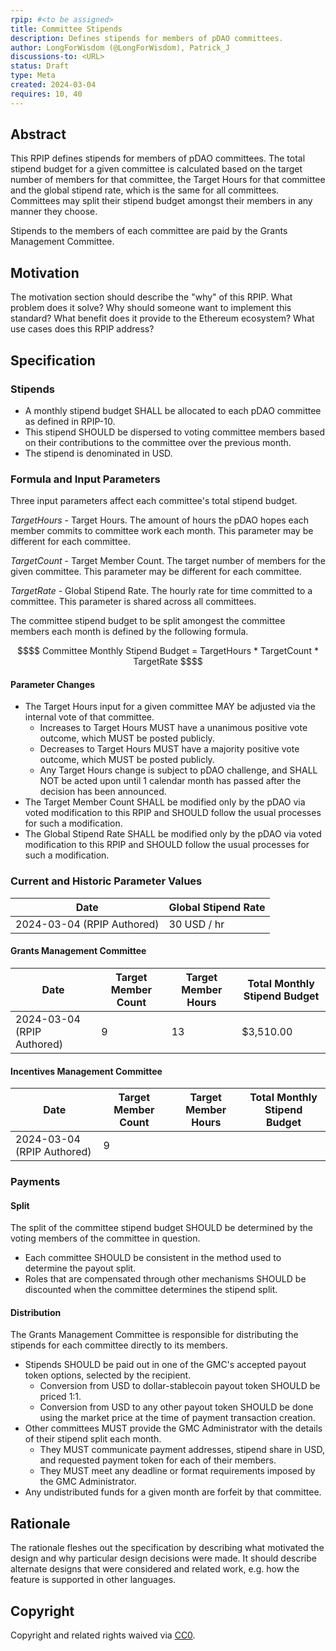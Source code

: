 ```yaml
---
rpip: #<to be assigned>
title: Committee Stipends
description: Defines stipends for members of pDAO committees. 
author: LongForWisdom (@LongForWisdom), Patrick_J
discussions-to: <URL>
status: Draft
type: Meta
created: 2024-03-04
requires: 10, 40
---
```


## Abstract

This RPIP defines stipends for members of pDAO committees. The total stipend budget for a given committee is calculated based on the target number of members for that committee, the Target Hours for that committee and the global stipend rate, which is the same for all committees. Committees may split their stipend budget amongst their members in any manner they choose. 

Stipends to the members of each committee are paid by the Grants Management Committee.

## Motivation
The motivation section should describe the "why" of this RPIP. What problem does it solve? Why should someone want to implement this standard? What benefit does it provide to the Ethereum ecosystem? What use cases does this RPIP address?

## Specification

### Stipends
* A monthly stipend budget SHALL be allocated to each pDAO committee as defined in RPIP-10.
* This stipend SHOULD be dispersed to voting committee members based on their contributions to the committee over the previous month. 
* The stipend is denominated in USD.

### Formula and Input Parameters
Three input parameters affect each committee's total stipend budget.

$TargetHours$ - Target Hours. The amount of hours the pDAO hopes each member commits to committee work each month. This parameter may be different for each committee.  

$TargetCount$ - Target Member Count. The target number of members for the given committee. This parameter may be different for each committee.  

$TargetRate$ - Global Stipend Rate. The hourly rate for time committed to a committee. This parameter is shared across all committees.  

The committee stipend budget to be split amongest the committee members each month is defined by the following formula.
```math
$$

Committee Monthly Stipend Budget = TargetHours * TargetCount * TargetRate

$$
```

#### Parameter Changes

* The Target Hours input for a given committee MAY be adjusted via the internal vote of that committee. 
  * Increases to Target Hours MUST have a unanimous positive vote outcome, which MUST be posted publicly.
  * Decreases to Target Hours MUST have a majority positive vote outcome, which MUST be posted publicly. 
  * Any Target Hours change is subject to pDAO challenge, and SHALL NOT be acted upon until 1 calendar month has passed after the decision has been announced.
* The Target Member Count SHALL be modified only by the pDAO via voted modification to this RPIP and SHOULD follow the usual processes for such a modification. 
* The Global Stipend Rate SHALL be modified only by the pDAO via voted modification to this RPIP and SHOULD follow the usual processes for such a modification. 

### Current and Historic Parameter Values

| Date                       | Global Stipend Rate |
|----------------------------|---------------------|
| 2024-03-04 (RPIP Authored) | 30 USD / hr         |

#### Grants Management Committee

| Date                       | Target Member Count | Target Member Hours | Total Monthly Stipend Budget |
|----------------------------|---------------------|---------------------|------------------------------|
| 2024-03-04 (RPIP Authored) |                   9 |                  13 |                    $3,510.00 |

#### Incentives Management Committee

| Date                       | Target Member Count | Target Member Hours | Total Monthly Stipend Budget |
|----------------------------|---------------------|---------------------|------------------------------|
| 2024-03-04 (RPIP Authored) |                   9 |                     |                              |


<!--
Commentary for Editors:
The above tables may be generated using this [google sheet](https://docs.google.com/spreadsheets/d/1aXE-bbVK5IB54TfqRPq9_kyMKMDDDiVDuw3yA3f5XJg/edit#gid=958081945), which should be maintained in parallel. If you need to modify the sheet and do not have permissions then:
1. Copy the sheet
2. Set it to public read-only
3. Replace this link with your updated sheet
4. Convert the new sheet to markdown using: https://www.tablesgenerator.com/markdown_tables or similar.
-->

### Payments

#### Split
The split of the committee stipend budget SHOULD be determined by the voting members of the committee in question. 
* Each committee SHOULD be consistent in the method used to determine the payout split. 
* Roles that are compensated through other mechanisms SHOULD be discounted when the committee determines the stipend split.

#### Distribution
The Grants Management Committee is responsible for distributing the stipends for each committee directly to its members.
* Stipends SHOULD be paid out in one of the GMC's accepted payout token options, selected by the recipient.
  * Conversion from USD to dollar-stablecoin payout token SHOULD be priced 1:1. 
  * Conversion from USD to any other payout token SHOULD be done using the market price at the time of payment transaction creation. 
* Other committees MUST provide the GMC Administrator with the details of their stipend split each month. 
  * They MUST communicate payment addresses, stipend share in USD, and requested payment token for each of their members. 
  * They MUST meet any deadline or format requirements imposed by the GMC Administrator.
* Any undistributed funds for a given month are forfeit by that committee.

## Rationale
The rationale fleshes out the specification by describing what motivated the design and why particular design decisions were made. It should describe alternate designs that were considered and related work, e.g. how the feature is supported in other languages.

## Copyright
Copyright and related rights waived via [CC0](https://creativecommons.org/publicdomain/zero/1.0/).

